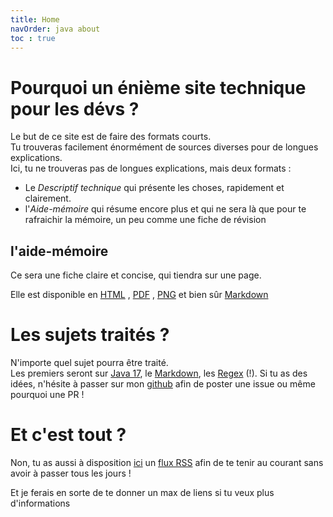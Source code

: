 ```yaml
---
title: Home
navOrder: java about
toc : true
---
```


# Pourquoi un énième site technique pour les dévs ?

Le but de ce site est de faire des formats courts.  
Tu trouveras facilement énormément de sources diverses pour de longues explications.  
Ici, tu ne trouveras pas de longues explications, mais deux formats :

- Le _Descriptif technique_ qui présente les choses, rapidement et clairement.
- l'_Aide-mémoire_ qui résume encore plus et qui ne sera là que pour te rafraichir la mémoire, un peu comme une fiche de
  révision

## l'aide-mémoire

Ce sera une fiche claire et concise, qui tiendra sur une page.

Elle est disponible en [HTML](https://fr.wikipedia.org/wiki/Hypertext_Markup_Language)
, [PDF](https://fr.wikipedia.org/wiki/Portable_Document_Format)
, [PNG](https://fr.wikipedia.org/wiki/Portable_Network_Graphics) et bien
sûr [Markdown](https://fr.wikipedia.org/wiki/Markdown)

# Les sujets traités ?

N'importe quel sujet pourra être traité.  
Les premiers seront sur [Java 17](https://fr.wikipedia.org/wiki/Java_(langage)#Java_SE_17), le [Markdown](https://fr.wikipedia.org/wiki/Markdown), les [Regex](https://fr.wikipedia.org/wiki/Expression_r%C3%A9guli%C3%A8re) (!).
Si tu as des idées, n'hésite à passer sur mon [github](https://github.com/nathvh/nathvh.github.io/issues) afin de poster
une issue ou même pourquoi une PR !

# Et c'est tout ?

Non, tu as aussi à disposition [ici](dev-pratique-rss.xml) un [flux RSS](https://fr.wikipedia.org/wiki/RSS) afin de te tenir au courant sans avoir à passer tous
les jours !

Et je ferais en sorte de te donner un max de liens si tu veux plus d'informations